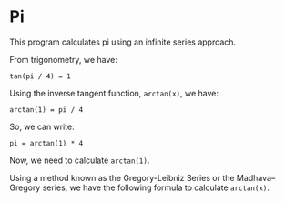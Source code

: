 # Pi

This program calculates pi using an infinite series approach.

From trigonometry, we have:

`tan(pi / 4) = 1`

Using the inverse tangent function, `arctan(x)`, we have:

`arctan(1) = pi / 4`

So, we can write:

`pi = arctan(1) * 4`

Now, we need to calculate `arctan(1)`. 

Using a method known as the Gregory-Leibniz Series or the Madhava–Gregory series, we have the following formula to calculate `arctan(x)`.

